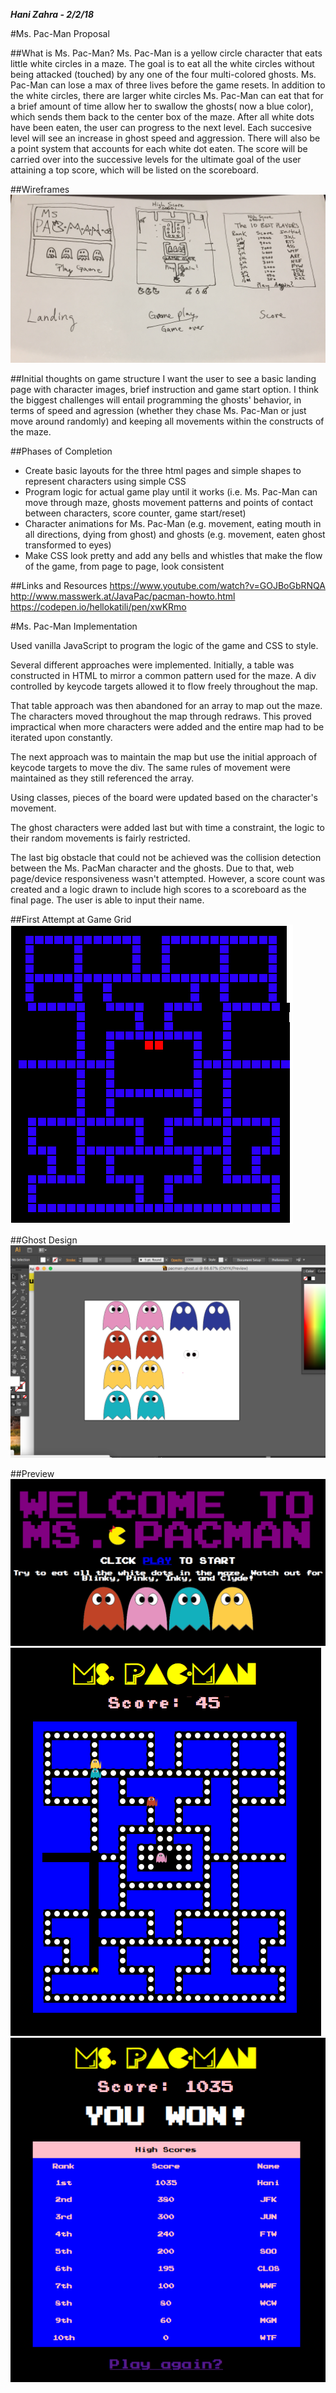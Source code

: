 ***Hani Zahra - 2/2/18***

#Ms. Pac-Man Proposal

##What is Ms. Pac-Man?
Ms. Pac-Man is a yellow circle character that eats little white circles in a maze. The goal is to eat all the white circles without being attacked (touched) by any one of the four multi-colored ghosts. Ms. Pac-Man can lose a max of three lives before the game resets. In addition to the white circles, there are larger white circles Ms. Pac-Man can eat that for a brief amount of time allow her to swallow the ghosts( now a blue color), which sends them back to the center box of the maze. After all white dots have been eaten, the user can progress to the next level. Each succesive level will see an increase in ghost speed and aggression. There will also be a point system that accounts for each white dot eaten. The score will be carried over into the successive levels for the ultimate goal of the user attaining a top score, which will be listed on the scoreboard.

##Wireframes
![Wireframes](https://github.com/hanizahra/Ms-Pacman/blob/master/screenshots/ms-pac-man-wireframes.jpg "Screenshot")

##Initial thoughts on game structure
I want the user to see a basic landing page with character images, brief instruction and game start option.
I think the biggest challenges will entail programming the ghosts' behavior, in terms of speed and agression (whether they chase Ms. Pac-Man or just move around randomly) and keeping all movements within the constructs of the maze. 

##Phases of Completion
* Create basic layouts for the three html pages and simple shapes to represent characters using simple CSS
* Program logic for actual game play until it works (i.e. Ms. Pac-Man can move through maze, ghosts movement patterns and points of contact between characters, score counter, game start/reset)
* Character animations for Ms. Pac-Man (e.g. movement, eating mouth in all directions, dying from ghost) and ghosts (e.g. movement, eaten ghost transformed to eyes)
* Make CSS look pretty and add any bells and whistles that make the flow of the game, from page to page, look consistent


##Links and Resources
https://www.youtube.com/watch?v=GOJBoGbRNQA
http://www.masswerk.at/JavaPac/pacman-howto.html
https://codepen.io/hellokatili/pen/xwKRmo


#Ms. Pac-Man Implementation


Used vanilla JavaScript to program the logic of the game and CSS to style.

Several different approaches were implemented. Initially, a table was constructed in HTML to mirror a common pattern used for the maze. A div controlled by keycode targets allowed it to flow freely throughout the map.

That table approach was then abandoned for an array to map out the maze. The characters moved throughout the map through redraws. This proved impractical when more characters were added and the entire map had to be iterated upon constantly.

The next approach was to maintain the map but use the initial approach of keycode targets to move the div. The same rules of movement were maintained as they still referenced the array.

Using classes, pieces of the board were updated based on the character's movement.

The ghost characters were added last but with time a constraint, the logic to their random movements is fairly restricted.

The last big obstacle that could not be achieved was the collision detection between the Ms. PacMan character and the ghosts. Due to that, web page/device responsiveness wasn't attempted. However, a score count was created and a logic drawn to include high scores to a scoreboard as the final page. The user is able to input their name.

##First Attempt at Game Grid
![Screenshot of First Attempt](https://github.com/hanizahra/Ms-Pacman/blob/master/screenshots/firstattempt.png "Screenshot")

##Ghost Design
![Screenshot of Ghosts](https://github.com/hanizahra/Ms-Pacman/blob/master/screenshots/illustrator.png "Screenshot")


##Preview
![Screenshot of Landing Page](https://github.com/hanizahra/Ms-Pacman/blob/master/screenshots/ms-pacman1.png "Screenshot")![Screenshot of Game Play](https://github.com/hanizahra/Ms-Pacman/blob/master/screenshots/ms-pacman2.png "Screenshot")
![Screenshot of High Score](https://github.com/hanizahra/Ms-Pacman/blob/master/screenshots/ms-pacman3.png "Screenshot")


